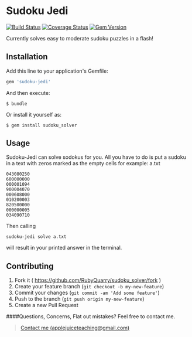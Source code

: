 # Sudoku Jedi
[![Build Status](https://travis-ci.org/RubyQuarry/sudoku_solver.svg?branch=master)](https://travis-ci.org/RubyQuarry/sudoku_solver)
[![Coverage Status](https://coveralls.io/repos/RubyQuarry/sudoku_solver/badge.png)](https://coveralls.io/r/RubyQuarry/sudoku_solver)
[![Gem Version](https://badge.fury.io/rb/sudoku-jedi.svg)](http://badge.fury.io/rb/sudoku-jedi)

Currently solves easy to moderate sudoku puzzles in a flash!

## Installation

Add this line to your application's Gemfile:

```ruby
gem 'sudoku-jedi'
```

And then execute:

    $ bundle

Or install it yourself as:

    $ gem install sudoku_solver

## Usage

Sudoku-Jedi can solve sodokus for you.  All you have to do is put a sudoku in a text with zeros marked as the 
empty cells for example: a.txt
```
043080250
600000000
000001094
900004070
000608000
010200003
820500000
000000005
034090710
```

Then calling
```
sudoku-jedi solve a.txt
```
will result in your printed answer in the terminal.


## Contributing

1. Fork it ( https://github.com/RubyQuarry/sudoku_solver/fork )
2. Create your feature branch (`git checkout -b my-new-feature`)
3. Commit your changes (`git commit -am 'Add some feature'`)
4. Push to the branch (`git push origin my-new-feature`)
5. Create a new Pull Request



####Questions, Concerns, Flat out mistakes?  Feel free to contact me.

> [Contact me (applejuiceteaching@gmail.com)](mailto:applejuiceteaching@gmail.com)
